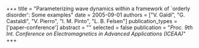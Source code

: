 +++
title = "Parameterizing wave dynamics within a framework of `orderly disorder': Some examples"
date = 2005-09-01
authors = ["V. Galdi", "G. Castaldi", "V. Pierro", "I. M. Pinto", "L. B. Felsen"]
publication_types = ['paper-conference']
abstract = ""
selected = false
publication = "*Proc. 9th Int. Conference on Electromagnetics in Advanced Applications (ICEAA)*"
+++

